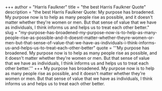 +++
author = "Harris Faulkner"
title = "the best Harris Faulkner Quote"
description = "the best Harris Faulkner Quote: My purpose has broadened. My purpose now is to help as many people rise as possible, and it doesn't matter whether they're women or men. But that sense of value that we have as individuals, I think informs us and helps us to treat each other better."
slug = "my-purpose-has-broadened-my-purpose-now-is-to-help-as-many-people-rise-as-possible-and-it-doesnt-matter-whether-theyre-women-or-men-but-that-sense-of-value-that-we-have-as-individuals-i-think-informs-us-and-helps-us-to-treat-each-other-better"
quote = '''My purpose has broadened. My purpose now is to help as many people rise as possible, and it doesn't matter whether they're women or men. But that sense of value that we have as individuals, I think informs us and helps us to treat each other better.'''
+++
My purpose has broadened. My purpose now is to help as many people rise as possible, and it doesn't matter whether they're women or men. But that sense of value that we have as individuals, I think informs us and helps us to treat each other better.
